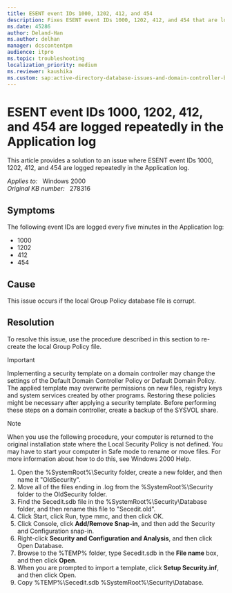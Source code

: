 ```yaml
---
title: ESENT event IDs 1000, 1202, 412, and 454
description: Fixes ESENT event IDs 1000, 1202, 412, and 454 that are logged repeatedly in the Application log.
ms.date: 45286
author: Deland-Han
ms.author: delhan
manager: dcscontentpm
audience: itpro
ms.topic: troubleshooting
localization_priority: medium
ms.reviewer: kaushika
ms.custom: sap:active-directory-database-issues-and-domain-controller-boot-failures, csstroubleshoot
---
```

# ESENT event IDs 1000, 1202, 412, and 454 are logged repeatedly in the Application log

This article provides a solution to an issue where ESENT event IDs 1000, 1202, 412, and 454 are logged repeatedly in the Application log.

_Applies to:_ &nbsp; Windows 2000  
_Original KB number:_ &nbsp; 278316

## Symptoms

The following event IDs are logged every five minutes in the Application log:

- 1000
- 1202
- 412
- 454

## Cause

This issue occurs if the local Group Policy database file is corrupt.

## Resolution

To resolve this issue, use the procedure described in this section to re-create the local Group Policy file.

> [!IMPORTANT]
> Implementing a security template on a domain controller may change the settings of the Default Domain Controller Policy or Default Domain Policy. The applied template may overwrite permissions on new files, registry keys and system services created by other programs. Restoring these policies might be necessary after applying a security template. Before performing these steps on a domain controller, create a backup of the SYSVOL share.

> [!NOTE]
> When you use the following procedure, your computer is returned to the original installation state where the Local Security Policy is not defined. You may have to start your computer in Safe mode to rename or move files. For more information about how to do this, see Windows 2000 Help.

1. Open the %SystemRoot%\Security folder, create a new folder, and then name it "OldSecurity".
2. Move all of the files ending in .log from the %SystemRoot%\Security folder to the OldSecurity folder.
3. Find the Secedit.sdb file in the %SystemRoot%\Security\Database folder, and then rename this file to "Secedit.old".
4. Click Start, click Run, type mmc, and then click OK.
5. Click Console, click **Add/Remove Snap-in**, and then add the Security and Configuration snap-in.
6. Right-click **Security and Configuration and Analysis**, and then click Open Database.
7. Browse to the %TEMP% folder, type Secedit.sdb in the **File name** box, and then click **Open**.
8. When you are prompted to import a template, click **Setup Security.inf**, and then click Open.
9. Copy %TEMP%\Secedit.sdb %SystemRoot%\Security\Database.
